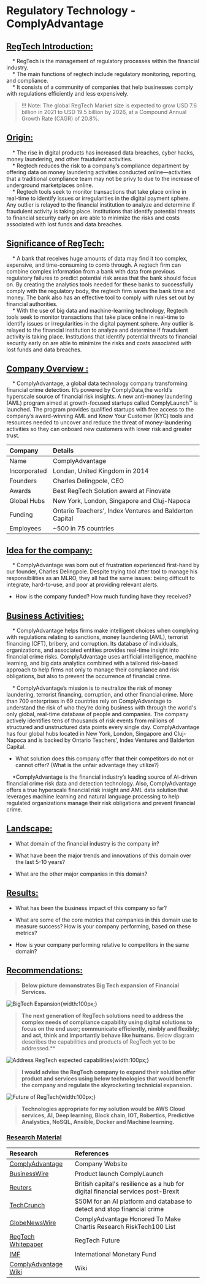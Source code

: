 # Regulatory Technology - ComplyAdvantage

## <ins>RegTech Introduction:</ins>

&nbsp;&nbsp;&nbsp;&nbsp;*  RegTech is the management of regulatory processes within the financial industry.   
&nbsp;&nbsp;&nbsp;&nbsp;*  The main functions of regtech include regulatory monitoring, reporting, and compliance.    
&nbsp;&nbsp;&nbsp;&nbsp;*  It consists of a community of companies that help businesses comply with regulations efficiently and less expensively.    

> !!! Note: The global RegTech Market size is expected to grow USD 7.6 billion in 2021 to USD 19.5 billion by 2026, at a Compound Annual Growth Rate (CAGR) of 20.8%. 


## <ins>Origin:</ins> 

&nbsp;&nbsp;&nbsp;&nbsp;*  The rise in digital products has increased data breaches, cyber hacks, money laundering, and other fraudulent activities.     
&nbsp;&nbsp;&nbsp;&nbsp;*  Regtech reduces the risk to a company’s compliance department by offering data on money laundering activities conducted online—activities that a traditional compliance team may not be privy to due to the increase of underground marketplaces online.    
&nbsp;&nbsp;&nbsp;&nbsp;*  Regtech tools seek to monitor transactions that take place online in real-time to identify issues or irregularities in the digital payment sphere. Any outlier is relayed to the financial institution to analyze and determine if fraudulent activity is taking place. Institutions that identify potential threats to financial security early on are able to minimize the risks and costs associated with lost funds and data breaches.

## <ins>Significance of RegTech:</ins>

&nbsp;&nbsp;&nbsp;&nbsp;*  A bank that receives huge amounts of data may find it too complex, expensive, and time-consuming to comb through. A regtech firm can combine complex information from a bank with data from previous regulatory failures to predict potential risk areas that the bank should focus on. By creating the analytics tools needed for these banks to successfully comply with the regulatory body, the regtech firm saves the bank time and money. The bank also has an effective tool to comply with rules set out by financial authorities.   
&nbsp;&nbsp;&nbsp;&nbsp;*  With the use of big data and machine-learning technology, Regtech tools seek to monitor transactions that take place online in real-time to identify issues or irregularities in the digital payment sphere. Any outlier is relayed to the financial institution to analyze and determine if fraudulent activity is taking place. Institutions that identify potential threats to financial security early on are able to minimize the risks and costs associated with lost funds and data breaches.

## <ins>Company Overview :</ins>

&nbsp;&nbsp;&nbsp;&nbsp;*   ComplyAdvantage, a global data technology company transforming financial crime detection. It’s powered by ComplyData,the world’s hyperscale source of financial risk insights. A new anti-money laundering (AML) program aimed at growth-focused startups called ComplyLaunch™ is launched. The program provides qualified startups with free access to the company’s award-winning AML and Know Your Customer (KYC) tools and resources needed to uncover and reduce the threat of money-laundering activities so they can onboard new customers with lower risk and greater trust.    

<ins>    
 </ins>

|   Company |   Details|
| :-------------- | :------------------ |
| Name | ComplyAdvantage |
| Incorporated | Londan, United Kingdom in 2014 | 
| Founders | Charles Delingpole, CEO |
| Awards | Best RegTech Solution award at Finovate | 
| Global Hubs | New York, London, Singapore and Cluj-Napoca |
| Funding | Ontario Teachers’, Index Ventures and Balderton Capital |
| Employees | ~500 in 75 countries |


<ins>  </ins>

## <ins>Idea for the company:</ins>

&nbsp;&nbsp;&nbsp;&nbsp;* ComplyAdvantage was born out of frustration experienced first-hand by our founder, Charles Delingpole. Despite trying tool after tool to manage his responsibilities as an MLRO, they all had the same issues: being difficult to integrate, hard-to-use, and poor at providing relevant alerts.

* How is the company funded? How much funding have they received?


## <ins>Business Activities:</ins>

&nbsp;&nbsp;&nbsp;&nbsp;*   ComplyAdvantage helps firms make intelligent choices when complying with regulations relating to sanctions, money laundering (AML), terrorist financing (CFT), bribery, and corruption. Its database of individuals, organizations, and associated entities provides real-time insight into financial crime risks. ComplyAdvantage uses artificial intelligence, machine learning, and big data analytics combined with a tailored risk-based approach to help firms not only to manage their compliance and risk obligations, but also to prevent the occurrence of financial crime.

&nbsp;&nbsp;&nbsp;&nbsp;* ComplyAdvantage’s mission is to neutralize the risk of money laundering, terrorist financing, corruption, and other financial crime.
More than 700 enterprises in 69 countries rely on ComplyAdvantage to understand the risk of who they’re doing business with through the world's only global, real-time database of people and companies. The company actively identifies tens of thousands of risk events from millions of structured and unstructured data points every single day. 
ComplyAdvantage has four global hubs located in New York, London, Singapore and Cluj-Napoca and is backed by Ontario Teachers’, Index Ventures and Balderton Capital.

* What solution does this company offer that their competitors do not or cannot offer? (What is the unfair advantage they utilize?)

&nbsp;&nbsp;&nbsp;&nbsp;*ComplyAdvantage is the financial industry’s leading source of AI-driven financial crime risk data and detection technology. 
Also, ComplyAdvantage offers a true hyperscale financial risk insight and AML data solution that leverages machine learning and natural language processing to help regulated organizations manage their risk obligations and prevent financial crime.

## <ins>Landscape:</ins>
* What domain of the financial industry is the company in?

* What have been the major trends and innovations of this domain over the last 5-10 years?

* What are the other major companies in this domain?


## <ins>Results:</ins>

* What has been the business impact of this company so far?

* What are some of the core metrics that companies in this domain use to measure success? How is your company performing, based on these metrics?

* How is your company performing relative to competitors in the same domain?


## <ins>Recommendations:</ins>


> **Below picture demonstrates Big Tech expansion of Financial Services.**

![BigTech Expansion](images/BigTech-Companies.png){width:100px;}


> **The next generation of RegTech solutions need to address the complex needs of compliance capability using digital solutions to focus on the end user; communicate efficiently, nimbly and flexibly; and act, think and importantly behave like humans.**
Below diagram describes the capabilities and products of RegTech yet to be addressed.**

![Address RegTech expected capabilities](images/Future_RegTech_Capabilities.png){width:100px;}



> **I would advise the RegTech company to expand their solution offer product and services using below technologies that would benefit the company and regulate the skyrocketing technicial expansion.**

![Future of RegTech](images/NextGen-RegTechSolution.png){width:100px;}

> **Technologies appropriate for my solution would be AWS Cloud services, AI, Deep learning, Block chain, IOT, Robertics, Predictive Analystics, NoSQL, Ansible, Docker and Machine learning.**




### <ins>Research Material</ins>

|   Research |   References|
| :-------------- | :------------------ |
| [ComplyAdvantage](https://complyadvantage.com/) | Company Website |
| [BusinessWire](https://www.businesswire.com/news/home/20210426005376/en/ComplyAdvantage-Announces-ComplyLaunch%E2%84%A2) | Product launch ComplyLaunch |
| [Reuters](https://www.reuters.com/business/finance/london-fintech-funding-soars-first-half-year-2021-07-07/) | British capital's resilience as a hub for digital financial services post-Brexit|
| [TechCrunch](https://techcrunch.com/2020/07/28/complyadvantage-nabs-50m-for-an-ai-platform-and-database-to-detect-and-stop-financial-crime/) | $50M for an AI platform and database to detect and stop financial crime |
| [GlobeNewsWire](https://www.globenewswire.com/news-release/2021/11/23/2339612/0/en/ComplyAdvantage-Honored-To-Make-Chartis-Research-RiskTech100-List-For-A-Second-Straight-Year.html) | ComplyAdvantage Honored To Make Chartis Research RiskTech100 List |
| [RegTech Whitepaper](https://assets.ey.com/content/dam/ey-sites/ey-com/en_us/topics/financial-services/ey-regulatory-technology-regtech.pdf) | RegTech Future |
| [IMF](https://www.imf.org/external/pubs/ft/fandd/2021/05/big-tech-fintech-and-financial-regulation-crisanto-ehrentraud.htm) | International Monetary Fund |
| [ComplyAdvantage Wiki](https://en.wikipedia.org/wiki/ComplyAdvantage) | Wiki |

